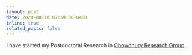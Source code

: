 ```yaml
---
layout: post
date: 2024-08-10 07:59:00-0400
inline: true
related_posts: false
---
```


I have started my Postdoctoral Research in [Chowdhury Research Group](https://sites.google.com/view/sugatachowdhury/home).
